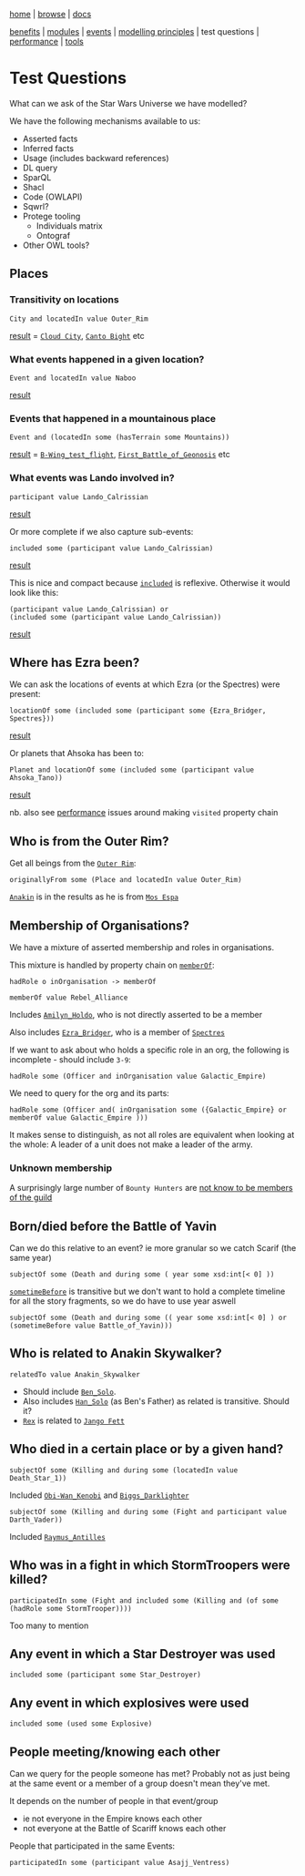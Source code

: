 [home](../) |
[browse](https://star-wars-ontology.up.railway.app/) |
[docs](readme.md)

[benefits](benefits.md) |
[modules](modularisation.md) |
[events](events.md) |
[modelling principles](modelling-principles.md) |
test questions |
[performance](performance.md) |
[tools](tools.md)

# Test Questions

What can we ask of the Star Wars Universe we have modelled?

We have the following mechanisms available to us:
* Asserted facts
* Inferred facts
* Usage (includes backward references)
* DL query
* SparQL
* Shacl
* Code (OWLAPI)
* Sqwrl?
* Protege tooling
    * Individuals matrix
    * Ontograf
* Other OWL tools?

## Places

### Transitivity on locations

    City and locatedIn value Outer_Rim

[result](https://star-wars-ontology.up.railway.app/dlquery/?expression=City+and+locatedIn+value+Outer_Rim&syntax=man)
 = [```Cloud City```](https://star-wars-ontology.up.railway.app/individuals/-1673347762/),
[```Canto Bight```](https://star-wars-ontology.up.railway.app/individuals/489847473/) etc

### What events happened in a given location?

    Event and locatedIn value Naboo

[result](https://star-wars-ontology.up.railway.app/dlquery/?expression=Event+and+%28locatedIn+value+Naboo%29&syntax=man&query=instances)

### Events that happened in a mountainous place

    Event and (locatedIn some (hasTerrain some Mountains))

[result](https://star-wars-ontology.up.railway.app/dlquery/?expression=Event+and+%28locatedIn+some+%28hasTerrain+some+Mountains%29%29&syntax=man&query=instances)
 = [```B-Wing_test_flight```](https://star-wars-ontology.up.railway.app/individuals/1363976365/),
[```First_Battle_of_Geonosis```](https://star-wars-ontology.up.railway.app/individuals/744227156/) etc

### What events was Lando involved in?

    participant value Lando_Calrissian

[result](https://star-wars-ontology.up.railway.app/dlquery/?expression=participant+value+Lando_Calrissian&syntax=man&query=instances)

Or more complete if we also capture sub-events:

    included some (participant value Lando_Calrissian)

[result](https://star-wars-ontology.up.railway.app/dlquery/?expression=included+some+%28participant+value+Lando_Calrissian%29&syntax=man&query=instances)

This is nice and compact because [```included```](https://star-wars-ontology.up.railway.app/objectproperties/1035051157/) is reflexive. Otherwise
it would look like this:

    (participant value Lando_Calrissian) or
    (included some (participant value Lando_Calrissian))

[result](https://star-wars-ontology.up.railway.app/dlquery/?expression=%28participant+value+Lando_Calrissian%29+or%0D%0A++++%28included+some+%28participant+value+Lando_Calrissian%29%29&syntax=man&query=instances)

## Where has Ezra been?
We can ask the locations of events at which Ezra (or the Spectres) were present:

    locationOf some (included some (participant some {Ezra_Bridger, Spectres}))

[result](https://star-wars-ontology.up.railway.app/dlquery?expression=locationOf+some+%28included+some+%28participant+some+%7BEzra_Bridger%2C+Spectres%7D%29%29&syntax=man&query=instances)

Or planets that Ahsoka has been to:

    Planet and locationOf some (included some (participant value Ahsoka_Tano))

[result](https://star-wars-ontology.up.railway.app/dlquery?expression=Planet+and+locationOf+some+%28included+some+%28participant+value+Ahsoka_Tano%29%29&syntax=man&query=instances)

nb. also see [performance](performance.md) issues around making ```visited``` property chain


## Who is from the Outer Rim?
Get all beings from the [```Outer Rim```](https://star-wars-ontology.up.railway.app/individuals/511138539/):

    originallyFrom some (Place and locatedIn value Outer_Rim)

[```Anakin```](https://star-wars-ontology.up.railway.app/individuals/2022385773/)
is in the results as he is from  [```Mos Espa```](https://star-wars-ontology.up.railway.app/individuals/813151142/)


## Membership of Organisations?
We have a mixture of asserted membership and roles in organisations.

This mixture is handled by property chain on [```memberOf```](https://star-wars-ontology.up.railway.app/objectproperties/295351786/):

    hadRole o inOrganisation -> memberOf    

    memberOf value Rebel_Alliance

Includes [```Amilyn_Holdo```](https://star-wars-ontology.up.railway.app/individuals/-882084594/), 
who is not directly asserted to be a member

Also includes [```Ezra_Bridger```](https://star-wars-ontology.up.railway.app/individuals/792436295/), 
who is a member of [```Spectres```](https://star-wars-ontology.up.railway.app/individuals/-1123100192/)

If we want to ask about who holds a specific role in an org, the following is incomplete - should include ```3-9```:

    hadRole some (Officer and inOrganisation value Galactic_Empire)

We need to query for the org and its parts:

    hadRole some (Officer and( inOrganisation some ({Galactic_Empire} or memberOf value Galactic_Empire )))

It makes sense to distinguish, as not all roles are equivalent when looking at the whole:
A leader of a unit does not make a leader of the army.

### Unknown membership

A surprisingly large number of ```Bounty Hunters``` are
[not know to be members of the guild](https://star-wars-ontology.up.railway.app/dlquery/?expression=hadRole+some+Bounty_Hunter&minus=memberOf+value+Bounty_Hunters_Guild&syntax=man&query=instances)

## Born/died before the Battle of Yavin
Can we do this relative to an event? 
ie more granular so we catch Scarif (the same year)

    subjectOf some (Death and during some ( year some xsd:int[< 0] ))

[```sometimeBefore```](https://star-wars-ontology.up.railway.app/objectproperties/806167673/)
is transitive but we don't want to hold a complete timeline for all the story fragments,
so we do have to use year aswell

    subjectOf some (Death and during some (( year some xsd:int[< 0] ) or (sometimeBefore value Battle_of_Yavin)))

## Who is related to Anakin Skywalker?

    relatedTo value Anakin_Skywalker

- Should include [```Ben_Solo```](https://star-wars-ontology.up.railway.app/individuals/-1605728212/).
- Also includes [```Han_Solo```](https://star-wars-ontology.up.railway.app/individuals/1006151778/) (as Ben's Father) as related is transitive. Should it?
- [```Rex```](https://star-wars-ontology.up.railway.app/individuals/944873566/)
is related to [```Jango Fett```](https://star-wars-ontology.up.railway.app/individuals/-1314766184/)

## Who died in a certain place or by a given hand?

    subjectOf some (Killing and during some (locatedIn value Death_Star_1))

Included
[```Obi-Wan_Kenobi```](https://star-wars-ontology.up.railway.app/individuals/-1966242483/) and
[```Biggs_Darklighter```](https://star-wars-ontology.up.railway.app/individuals/680567251/)

    subjectOf some (Killing and during some (Fight and participant value Darth_Vader))

Included 
[```Raymus_Antilles```](https://star-wars-ontology.up.railway.app/individuals/1310875527/)

## Who was in a fight in which StormTroopers were killed?

    participatedIn some (Fight and included some (Killing and (of some (hadRole some StormTrooper))))

Too many to mention

## Any event in which a Star Destroyer was used

    included some (participant some Star_Destroyer)

## Any event in which explosives were used

    included some (used some Explosive)

## People meeting/knowing each other

Can we query for the people someone has met?
Probably not as just being at the same event or a member of a group doesn't mean they've met.

It  depends on the number of people in that event/group
  - ie not everyone in the Empire knows each other
  - not everyone at the Battle of Scariff knows each other

People that participated in the same Events:

    participatedIn some (participant value Asajj_Ventress)
